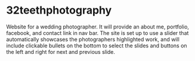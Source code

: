 # 32teethphotography
Website for a wedding photographer. It will provide an about me, portfolio, facebook, and contact link in nav bar.
The site is set up to use a slider that automatically showcases the photographers highlighted work, and will include clickable bullets on the bottom to select the slides and buttons on the left and right for next and previous slide. 

